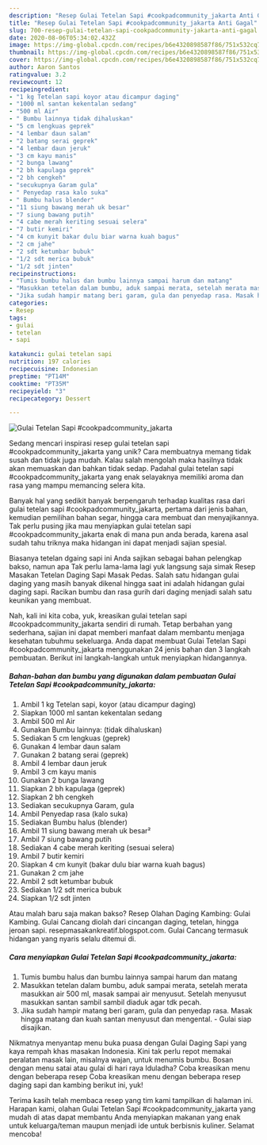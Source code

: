 ```yaml
---
description: "Resep Gulai Tetelan Sapi #cookpadcommunity_jakarta Anti Gagal"
title: "Resep Gulai Tetelan Sapi #cookpadcommunity_jakarta Anti Gagal"
slug: 700-resep-gulai-tetelan-sapi-cookpadcommunity-jakarta-anti-gagal
date: 2020-08-06T05:34:02.432Z
image: https://img-global.cpcdn.com/recipes/b6e4320898587f86/751x532cq70/gulai-tetelan-sapi-cookpadcommunity_jakarta-foto-resep-utama.jpg
thumbnail: https://img-global.cpcdn.com/recipes/b6e4320898587f86/751x532cq70/gulai-tetelan-sapi-cookpadcommunity_jakarta-foto-resep-utama.jpg
cover: https://img-global.cpcdn.com/recipes/b6e4320898587f86/751x532cq70/gulai-tetelan-sapi-cookpadcommunity_jakarta-foto-resep-utama.jpg
author: Aaron Santos
ratingvalue: 3.2
reviewcount: 12
recipeingredient:
- "1 kg Tetelan sapi koyor atau dicampur daging"
- "1000 ml santan kekentalan sedang"
- "500 ml Air"
- " Bumbu lainnya tidak dihaluskan"
- "5 cm lengkuas geprek"
- "4 lembar daun salam"
- "2 batang serai geprek"
- "4 lembar daun jeruk"
- "3 cm kayu manis"
- "2 bunga lawang"
- "2 bh kapulaga geprek"
- "2 bh cengkeh"
- "secukupnya Garam gula"
- " Penyedap rasa kalo suka"
- " Bumbu halus blender"
- "11 siung bawang merah uk besar"
- "7 siung bawang putih"
- "4 cabe merah keriting sesuai selera"
- "7 butir kemiri"
- "4 cm kunyit bakar dulu biar warna kuah bagus"
- "2 cm jahe"
- "2 sdt ketumbar bubuk"
- "1/2 sdt merica bubuk"
- "1/2 sdt jinten"
recipeinstructions:
- "Tumis bumbu halus dan bumbu lainnya sampai harum dan matang"
- "Masukkan tetelan dalam bumbu, aduk sampai merata, setelah merata masukkan air 500 ml, masak sampai air menyusut. Setelah menyusut masukkan santan sambil sambil diaduk agar tdk pecah."
- "Jika sudah hampir matang beri garam, gula dan penyedap rasa. Masak hingga matang dan kuah santan menyusut dan mengental. Gulai siap disajikan."
categories:
- Resep
tags:
- gulai
- tetelan
- sapi

katakunci: gulai tetelan sapi 
nutrition: 197 calories
recipecuisine: Indonesian
preptime: "PT14M"
cooktime: "PT35M"
recipeyield: "3"
recipecategory: Dessert

---
```



![Gulai Tetelan Sapi #cookpadcommunity_jakarta](https://img-global.cpcdn.com/recipes/b6e4320898587f86/751x532cq70/gulai-tetelan-sapi-cookpadcommunity_jakarta-foto-resep-utama.jpg)

Sedang mencari inspirasi resep gulai tetelan sapi #cookpadcommunity_jakarta yang unik? Cara membuatnya memang tidak susah dan tidak juga mudah. Kalau salah mengolah maka hasilnya tidak akan memuaskan dan bahkan tidak sedap. Padahal gulai tetelan sapi #cookpadcommunity_jakarta yang enak selayaknya memiliki aroma dan rasa yang mampu memancing selera kita.

Banyak hal yang sedikit banyak berpengaruh terhadap kualitas rasa dari gulai tetelan sapi #cookpadcommunity_jakarta, pertama dari jenis bahan, kemudian pemilihan bahan segar, hingga cara membuat dan menyajikannya. Tak perlu pusing jika mau menyiapkan gulai tetelan sapi #cookpadcommunity_jakarta enak di mana pun anda berada, karena asal sudah tahu triknya maka hidangan ini dapat menjadi sajian spesial.

Biasanya tetelan dgaing sapi ini Anda sajikan sebagai bahan pelengkap bakso, namun apa Tak perlu lama-lama lagi yuk langsung saja simak Resep Masakan Tetelan Daging Sapi Masak Pedas. Salah satu hidangan gulai daging yang masih banyak dikenal hingga saat ini adalah hidangan gulai daging sapi. Racikan bumbu dan rasa gurih dari daging menjadi salah satu keunikan yang membuat.


Nah, kali ini kita coba, yuk, kreasikan gulai tetelan sapi #cookpadcommunity_jakarta sendiri di rumah. Tetap berbahan yang sederhana, sajian ini dapat memberi manfaat dalam membantu menjaga kesehatan tubuhmu sekeluarga. Anda dapat membuat Gulai Tetelan Sapi #cookpadcommunity_jakarta menggunakan 24 jenis bahan dan 3 langkah pembuatan. Berikut ini langkah-langkah untuk menyiapkan hidangannya.

<!--inarticleads1-->

##### Bahan-bahan dan bumbu yang digunakan dalam pembuatan Gulai Tetelan Sapi #cookpadcommunity_jakarta:

1. Ambil 1 kg Tetelan sapi, koyor (atau dicampur daging)
1. Siapkan 1000 ml santan kekentalan sedang
1. Ambil 500 ml Air
1. Gunakan  Bumbu lainnya: (tidak dihaluskan)
1. Sediakan 5 cm lengkuas (geprek)
1. Gunakan 4 lembar daun salam
1. Gunakan 2 batang serai (geprek)
1. Ambil 4 lembar daun jeruk
1. Ambil 3 cm kayu manis
1. Gunakan 2 bunga lawang
1. Siapkan 2 bh kapulaga (geprek)
1. Siapkan 2 bh cengkeh
1. Sediakan secukupnya Garam, gula
1. Ambil  Penyedap rasa (kalo suka)
1. Sediakan  Bumbu halus (blender)
1. Ambil 11 siung bawang merah uk besar²
1. Ambil 7 siung bawang putih
1. Sediakan 4 cabe merah keriting (sesuai selera)
1. Ambil 7 butir kemiri
1. Siapkan 4 cm kunyit (bakar dulu biar warna kuah bagus)
1. Gunakan 2 cm jahe
1. Ambil 2 sdt ketumbar bubuk
1. Sediakan 1/2 sdt merica bubuk
1. Siapkan 1/2 sdt jinten


Atau malah baru saja makan bakso? Resep Olahan Daging Kambing: Gulai Kambing. Gulai Cancang diolah dari cincangan daging, tetelan, hingga jeroan sapi. resepmasakankreatif.blogspot.com. Gulai Cancang termasuk hidangan yang nyaris selalu ditemui di. 

<!--inarticleads2-->

##### Cara menyiapkan Gulai Tetelan Sapi #cookpadcommunity_jakarta:

1. Tumis bumbu halus dan bumbu lainnya sampai harum dan matang
1. Masukkan tetelan dalam bumbu, aduk sampai merata, setelah merata masukkan air 500 ml, masak sampai air menyusut. Setelah menyusut masukkan santan sambil sambil diaduk agar tdk pecah.
1. Jika sudah hampir matang beri garam, gula dan penyedap rasa. Masak hingga matang dan kuah santan menyusut dan mengental. - Gulai siap disajikan.


Nikmatnya menyantap menu buka puasa dengan Gulai Daging Sapi yang kaya rempah khas masakan Indonesia. Kini tak perlu repot memakai peralatan masak lain, misalnya wajan, untuk menumis bumbu. Bosan dengan menu satai atau gulai di hari raya Iduladha? Coba kreasikan menu dengan beberapa resep Coba kreasikan menu dengan beberapa resep daging sapi dan kambing berikut ini, yuk! 

Terima kasih telah membaca resep yang tim kami tampilkan di halaman ini. Harapan kami, olahan Gulai Tetelan Sapi #cookpadcommunity_jakarta yang mudah di atas dapat membantu Anda menyiapkan makanan yang enak untuk keluarga/teman maupun menjadi ide untuk berbisnis kuliner. Selamat mencoba!
